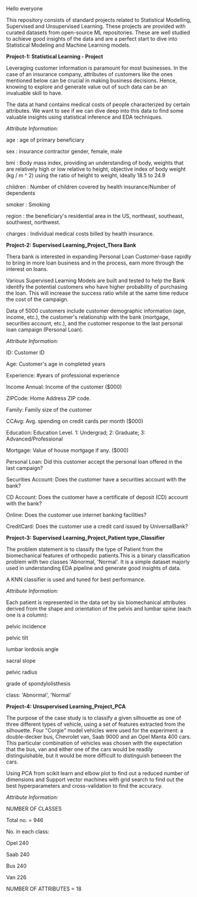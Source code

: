 Hello everyone

This repository consists of standard projects related to Statistical Modelling, Supervised and Unsupervised Learning. These projects are provided with curated datasets from open-source ML repositories. These are well studied to achieve good insights of the data and are a perfect start to dive into Statistical Modeling and Machine Learning models.

**Project-1:  Statistical Learning - Project**

Leveraging customer information is paramount for most businesses. In the case of an insurance company, attributes of customers like the ones mentioned below can be crucial in making business decisions. Hence, knowing to explore and generate value out of such data can be an invaluable skill to have.

The data at hand contains medical costs of people characterized by certain attributes. We want to see if we can dive deep into this data to find some valuable insights using statistical inference and EDA techniques.

*Attribute Information:*

age : age of primary beneficiary                                                                                                                                                                                              

sex : insurance contractor gender, female, male

bmi : Body mass index, providing an understanding of body, weights that are relatively high or low relative to height, objective index of body weight (kg / m ^ 2) using  the ratio of height to weight, ideally 18.5 to 24.9

children : Number of children covered by health insurance/Number of dependents

smoker : Smoking

region : the beneficiary's residential area in the US, northeast, southeast, southwest, northwest.

charges : Individual medical costs billed by health insurance.

**Project-2: Supervised Learning_Project_Thera Bank**

Thera bank is interested in expanding Personal Loan Customer-base rapidly to bring in more loan business and in the process, earn more through the interest on loans. 

Various Supervised Learning Models are built and tested to help the Bank identify the potential customers who have higher probability of purchasing the loan. This will increase the success ratio while at the same time reduce the cost of the campaign.

Data of 5000 customers include customer demographic information (age, income, etc.), the customer's relationship with the bank (mortgage, securities account, etc.), and the customer response to the last personal loan campaign (Personal Loan).

_Attribute Information:_

ID: Customer ID	

Age: Customer's age in completed years

Experience: #years of professional experience

Income	Annual: Income of the customer ($000)

ZIPCode: Home Address ZIP code.

Family: Family size of the customer

CCAvg: Avg. spending on credit cards per month ($000)

Education: Education Level. 1: Undergrad; 2: Graduate; 3: Advanced/Professional

Mortgage: Value of house mortgage if any. ($000)

Personal Loan: Did this customer accept the personal loan offered in the last campaign?

Securities Account: Does the customer have a securities account with the bank?

CD Account: Does the customer have a certificate of deposit (CD) account with the bank?

Online: Does the customer use internet banking facilities?

CreditCard: Does the customer use a credit card issued by UniversalBank?


**Project-3: Supervised Learning_Project_Patient type_Classifier**

The problem statement is to classify the type of Patient from the biomechanical features of orthopedic patients.This is a binary classification problem with two classes 'Abnormal, 'Normal'. It is a simple dataset majorly used in understanding EDA pipeline and generate good insights of data. 

A KNN classifier is used and tuned for best performance.

_Attribute Information:_

Each patient is represented in the data set by six biomechanical attributes derived from the shape and orientation of the pelvis and lumbar spine (each one is a column):

pelvic incidence

pelvic tilt

lumbar lordosis angle

sacral slope

pelvic radius

grade of spondylolisthesis

class: 'Abnormal', 'Normal'


**Project-4: Unsupervised Learning_Project_PCA**

The purpose of the case study is to classify a given silhouette as one of three different types of vehicle, using a set of features extracted from the silhouette. Four "Corgie" model vehicles were used for the experiment: a double-decker bus, Chevrolet van, Saab 9000 and an Opel Manta 400 cars. This particular combination of vehicles was chosen with the expectation that the bus, van and either one of the cars would be readily distinguishable, but it would be more difficult to distinguish between the cars.

Using PCA from scikit learn and elbow plot to find out a reduced number of dimensions and Support vector machines with grid search to find out the best hyperparameters and cross-validation to find the accuracy.

_Attribute Information:_

NUMBER OF CLASSES

Total no. = 946

No. in each class:

Opel 240

Saab 240

Bus  240

Van  226

NUMBER OF ATTRIBUTES = 18

